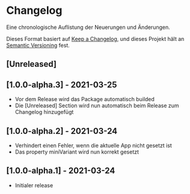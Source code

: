 # Changelog
Eine chronologische Auflistung der Neuerungen und Änderungen.

Dieses Format basiert auf [Keep a Changelog](https://keepachangelog.com/en/1.0.0/),
und dieses Projekt hält an [Semantic Versioning](https://semver.org/spec/v2.0.0.html) fest.

## [Unreleased]

## [1.0.0-alpha.3] - 2021-03-25

- Vor dem Release wird das Package automatisch builded
- Die [Unreleased] Section wird nun automatisch beim Release zum Changelog hinzugefügt

## [1.0.0-alpha.2] - 2021-03-24

- Verhindert einen Fehler, wenn die aktuelle App nicht gesetzt ist
- Das property miniVariant wird nun korrekt gesetzt

## [1.0.0-alpha.1] - 2021-03-24

- Initialer release
